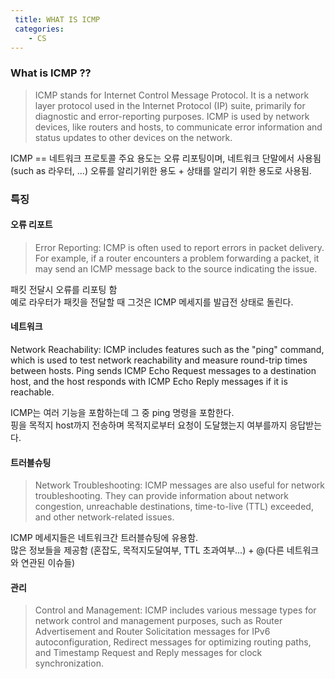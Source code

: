 ```yaml
---
 title: WHAT IS ICMP
 categories: 
    - CS
---
```


### What is ICMP ??
> ICMP stands for Internet Control Message Protocol. It is a network layer protocol used in the Internet Protocol (IP) suite, primarily for diagnostic and error-reporting purposes. ICMP is used by network devices, like routers and hosts, to communicate error information and status updates to other devices on the network.


ICMP == 네트워크 프로토콜 
주요 용도는 오류 리포팅이며, 네트워크 단말에서 사용됨 (such as 라우터, ...)
오류를 알리기위한 용도 + 상태를 알리기 위한 용도로 사용됨. 



### 특징 

#### 오류 리포트
> Error Reporting: ICMP is often used to report errors in packet delivery. For example, if a router encounters a problem forwarding a packet, it may send an ICMP message back to the source indicating the issue.

패킷 전달시 오류를 리포팅 함 <br>
예로 라우터가 패킷을 전달할 때 그것은 ICMP 메세지를 발급전 상태로 돌린다. <br>

#### 네트워크 
Network Reachability: ICMP includes features such as the "ping" command, which is used to test network reachability and measure round-trip times between hosts. Ping sends ICMP Echo Request messages to a destination host, and the host responds with ICMP Echo Reply messages if it is reachable.

ICMP는 여러 기능을 포함하는데 그 중 ping 명령을 포함한다. <br>
핑을 목적지 host까지 전송하며 목적지로부터 요청이 도달했는지 여부를까지 응답받는다. <br>

#### 트러블슈팅 
> Network Troubleshooting: ICMP messages are also useful for network troubleshooting. They can provide information about network congestion, unreachable destinations, time-to-live (TTL) exceeded, and other network-related issues.

ICMP 메세지들은 네트워크간 트러블슈팅에 유용함. <br>
많은 정보들을 제공함 (혼잡도, 목적지도달여부, TTL 초과여부...) + @(다른 네트워크와 연관된 이슈들) <br>


#### 관리 
> Control and Management: ICMP includes various message types for network control and management purposes, such as Router Advertisement and Router Solicitation messages for IPv6 autoconfiguration, Redirect messages for optimizing routing paths, and Timestamp Request and Reply messages for clock synchronization.

